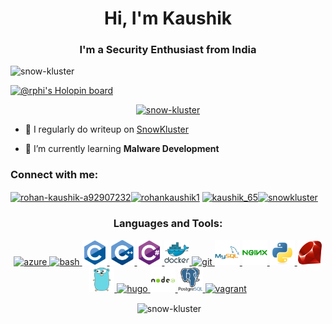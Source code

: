                                                                                                 
<h1 align="center">Hi, I'm Kaushik</h1>
<h3 align="center">I'm a Security Enthusiast from India</h3>

<p align="left"> <img src="https://komarev.com/ghpvc/?username=snow-kluster&label=Profile%20views&color=0e75b6&style=flat-square" alt="snow-kluster" /> </p>

[![@rphi's Holopin board](https://holopin.io/api/user/board?user=snowkluster)](https://holopin.io/@snowkluster)

<p align="center"> <a href="https://github.com/ryo-ma/github-profile-trophy"><img src="https://github-profile-trophy.vercel.app/?username=snow-kluster&title=Stars,Commits,MultiLanguage,PullRequest,Issues,Repositories&theme=darkhub" alt="snow-kluster" /></a> </p>
 

- 📝 I regularly do writeup on [SnowKluster](https://snow-kluster.github.io/)

- 🌱 I’m currently learning **Malware Development**
  
 
<h3 align="left">Connect with me:</h3>
<p align="left">
<a href="https://linkedin.com/in/rohan-kaushik-a92907232" target="blank"><img align="center" src="https://raw.githubusercontent.com/rahuldkjain/github-profile-readme-generator/master/src/images/icons/Social/linked-in-alt.svg" alt="rohan-kaushik-a92907232" height="30" width="40" /></a><a href="https://www.hackerrank.com/rohankaushik1" target="blank"><img align="center" src="https://raw.githubusercontent.com/rahuldkjain/github-profile-readme-generator/master/src/images/icons/Social/hackerrank.svg" alt="rohankaushik1" height="30" width="40" /></a>
<a href="https://www.leetcode.com/kaushik_65" target="blank"><img align="center" src="https://raw.githubusercontent.com/rahuldkjain/github-profile-readme-generator/master/src/images/icons/Social/leet-code.svg" alt="kaushik_65" height="30" width="40" /></a><a href="https://dev.to/snowkluster" target="blank"><img align="center" src="https://raw.githubusercontent.com/rahuldkjain/github-profile-readme-generator/master/src/images/icons/Social/devto.svg" alt="snowkluster" height="30" width="40" /></a>
</p>

<div align=center>
  <h3 align="center">Languages and Tools:</h3>
  <a href="https://azure.microsoft.com/en-in/" target="_blank" rel="noreferrer"> <img src="https://www.vectorlogo.zone/logos/microsoft_azure/microsoft_azure-icon.svg" alt="azure" width="40" height="40"/> </a> 
  <a href="https://www.gnu.org/software/bash/" target="_blank" rel="noreferrer"> <img src="https://www.vectorlogo.zone/logos/gnu_bash/gnu_bash-icon.svg" alt="bash" width="40" height="40"/> </a> 
  <a href="https://www.cprogramming.com/" target="_blank" rel="noreferrer"> <img src="https://raw.githubusercontent.com/devicons/devicon/master/icons/c/c-original.svg" alt="c" width="40" height="40"/> </a> 
  <a href="https://www.w3schools.com/cpp/" target="_blank" rel="noreferrer"> <img src="https://raw.githubusercontent.com/devicons/devicon/master/icons/cplusplus/cplusplus-original.svg" alt="cplusplus" width="40" height="40"/> </a> <a href="https://www.w3schools.com/cs/" target="_blank" rel="noreferrer"> <img src="https://raw.githubusercontent.com/devicons/devicon/master/icons/csharp/csharp-original.svg" alt="csharp" width="40" height="40"/> </a> 
  <a href="https://www.docker.com/" target="_blank" rel="noreferrer"> <img src="https://raw.githubusercontent.com/devicons/devicon/master/icons/docker/docker-original-wordmark.svg" alt="docker" width="40" height="40"/> </a> 
  <a href="https://git-scm.com/" target="_blank" rel="noreferrer"> <img src="https://www.vectorlogo.zone/logos/git-scm/git-scm-icon.svg" alt="git" width="40" height="40"/> </a> 
  <a href="https://www.mysql.com/" target="_blank" rel="noreferrer"> <img src="https://raw.githubusercontent.com/devicons/devicon/master/icons/mysql/mysql-original-wordmark.svg" alt="mysql" width="40" height="40"/> </a> 
  <a href="https://www.nginx.com" target="_blank" rel="noreferrer"> <img src="https://raw.githubusercontent.com/devicons/devicon/master/icons/nginx/nginx-original.svg" alt="nginx" width="40" height="40"/> </a> 
  <a href="https://www.python.org" target="_blank" rel="noreferrer"> <img src="https://raw.githubusercontent.com/devicons/devicon/master/icons/python/python-original.svg" alt="python" width="40" height="40"/> </a> 
  <a href="https://www.ruby-lang.org/en/" target="_blank" rel="noreferrer"> <img src="https://raw.githubusercontent.com/devicons/devicon/master/icons/ruby/ruby-original.svg" alt="ruby" width="40" height="40"/> </a> 
  <a href="https://golang.org" target="_blank" rel="noreferrer"> <img src="https://raw.githubusercontent.com/devicons/devicon/master/icons/go/go-original.svg" alt="go" width="40" height="40"/> </a> 
  <a href="https://gohugo.io/" target="_blank" rel="noreferrer"> <img src="https://api.iconify.design/logos-hugo.svg" alt="hugo" width="40" height="40"/> </a> <a href="https://nodejs.org" target="_blank" rel="noreferrer"> <img src="https://raw.githubusercontent.com/devicons/devicon/master/icons/nodejs/nodejs-original-wordmark.svg" alt="nodejs" width="40" height="40"/> </a> 
  <a href="https://www.postgresql.org" target="_blank" rel="noreferrer"> <img src="https://raw.githubusercontent.com/devicons/devicon/master/icons/postgresql/postgresql-original-wordmark.svg" alt="postgresql" width="40" height="40"/> </a> <a href="https://www.vagrantup.com/" target="_blank" rel="noreferrer"> <img src="https://www.vectorlogo.zone/logos/vagrantup/vagrantup-icon.svg" alt="vagrant" width="40" height="40"/> </a> </p>



<p>&nbsp;<img align="center" src="https://github-readme-stats.vercel.app/api?username=snow-kluster&show_icons=true&theme=tokyonight&locale=en" alt="snow-kluster" /></p>




<!---
snow-kluster/snow-kluster is a ✨ special ✨ repository because its `README.md` (this file) appears on your GitHub profile.
You can click the Preview link to take a look at your changes.
--->
